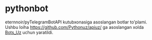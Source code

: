 # pythonbot
eternnoir/pyTelegramBotAPI kutubxonasiga asoslangan botlar to'plami.
Ushbu loiha https://github.com/Pythonuz/apiuz/ ga asoslangan xolda [Bots_Uz](https://t.me/bots_uz) uchun yaratildi.
